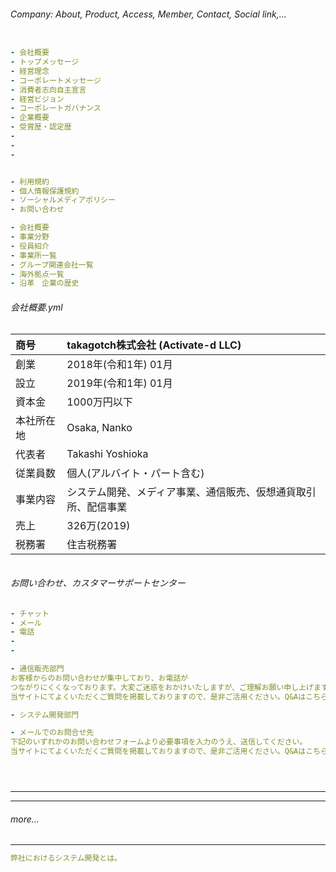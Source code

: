 ###### Company: About, Product, Access, Member, Contact, Social link,...


```

```

```.yml
- 会社概要
- トップメッセージ
- 経営理念
- コーポレートメッセージ
- 消費者志向自主宣言
- 経営ビジョン
- コーポレートガバナンス
- 企業概要
- 受賞歴・認定歴
-
-
-


- 利用規約
- 個人情報保護規約
- ソーシャルメディアポリシー
- お問い合わせ
```



```企業概要.yml
- 会社概要
- 事業分野
- 役員紹介
- 事業所一覧
- グループ関連会社一覧
- 海外拠点一覧
- 沿革　企業の歴史

```

###### 会社概要.yml
| 商号 | takagotch株式会社 (Activate-d LLC)| 
|:---|:---|
| 創業 | 2018年(令和1年) 01月 | 
| 設立 | 2019年(令和1年) 01月 | 
| 資本金 | 1000万円以下| 
| 本社所在地 | Osaka, Nanko | 
| 代表者 | Takashi Yoshioka | 
| 従業員数 | 個人(アルバイト・パート含む) | 
| 事業内容 | システム開発、メディア事業、通信販売、仮想通貨取引所、配信事業 | 
| 売上 | 326万(2019) | 
| 税務署 | 住吉税務署 | 




```
```

###### お問い合わせ、カスタマーサポートセンター
```お問い合わせ.yml 
- チャット
- メール
- 電話
-
-

```

```電話.yml
- 通信販売部門
お客様からのお問い合わせが集中しており、お電話が
つながりにくくなっております。大変ご迷惑をおかけいたしますが、ご理解お願い申し上げます。
当サイトにてよくいただくご質問を掲載しておりますので、是非ご活用ください。Q&Aはこちら。

- システム開発部門

```

```メール.yml
- メールでのお問合せ先
下記のいずれかのお問い合わせフォームより必要事項を入力のうえ、送信してください。
当サイトにてよくいただくご質問を掲載しておりますので、是非ご活用ください。Q&Aはこちら。


```

```
```

```
```

```
```

---
---


###### more...
---
```システム開発.yml
弊社におけるシステム開発とは。

```

```通信販売.yml

```

```メディア事業.yml

```

```仮想通貨取引所.yml

```

```
```
